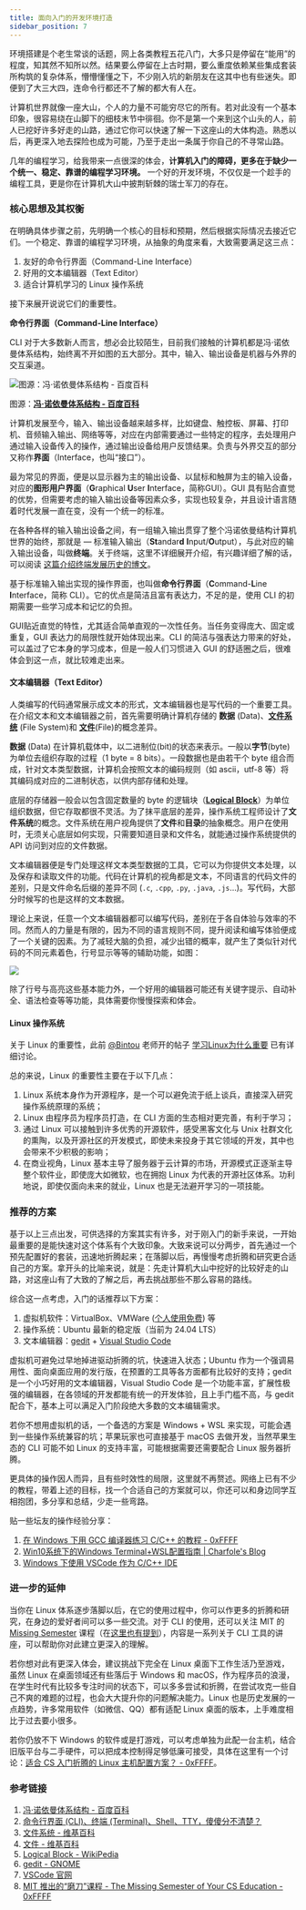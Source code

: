 ```yaml
---
title: 面向入门的开发环境打造
sidebar_position: 7
---
```


环境搭建是个老生常谈的话题，网上各类教程五花八门，大多只是停留在“能用”的程度，知其然不知所以然。结果要么停留在上古时期，要么重度依赖某些集成套装所构筑的复杂体系，懵懵懂懂之下，不少刚入坑的新朋友在这其中也有些迷失。即便到了大三大四，连命令行都还不了解的都大有人在。

计算机世界就像一座大山，个人的力量不可能穷尽它的所有。若对此没有一个基本印象，很容易绕在山脚下的细枝末节中徘徊。你不是第一个来到这个山头的人，前人已挖好许多好走的山路，通过它你可以快速了解一下这座山的大体构造。熟悉以后，再更深入地去探险也成为可能，乃至于走出一条属于你自己的不寻常山路。

几年的编程学习，给我带来一点很深的体会，**计算机入门的障碍，更多在于缺少一个统一、稳定、靠谱的编程学习环境。** 一个好的开发环境，不仅仅是一个趁手的编程工具，更是你在计算机大山中披荆斩棘的瑞士军刀的存在。

### 核心思想及其权衡

在明确具体步骤之前，先明确一个核心的目标和预期，然后根据实际情况去接近它们。一个稳定、靠谱的编程学习环境，从抽象的角度来看，大致需要满足这三点：

1. 友好的命令行界面（Command-Line Interface）
2. 好用的文本编辑器（Text Editor）
3. 适合计算机学习的 Linux 操作系统

接下来展开说说它们的重要性。

**命令行界面（Command-Line Interface）**

CLI 对于大多数新人而言，想必会比较陌生，目前我们接触的计算机都是冯·诺依曼体系结构，始终离不开如图的五大部分。其中，输入、输出设备是机器与外界的交互渠道。

![图源：**[冯·诺依曼体系结构 - 百度百科](https://baike.baidu.com/item/%E5%86%AF%C2%B7%E8%AF%BA%E4%BE%9D%E6%9B%BC%E4%BD%93%E7%B3%BB%E7%BB%93%E6%9E%84/4690854)**](https://static.0xffff.one/assets/files/2019-10-07/091807mxx9i6mjkzvvmqqh.jpg)

图源：**[冯·诺依曼体系结构 - 百度百科](https://baike.baidu.com/item/%E5%86%AF%C2%B7%E8%AF%BA%E4%BE%9D%E6%9B%BC%E4%BD%93%E7%B3%BB%E7%BB%93%E6%9E%84/4690854)**

计算机发展至今，输入、输出设备越来越多样，比如键盘、触控板、屏幕、打印机、音频输入输出、网络等等，对应在内部需要通过一些特定的程序，去处理用户通过输入设备传入的操作，通过输出设备给用户反馈结果。负责与外界交互的部分又称作**界面**（Interface，也叫“接口”）。

最为常见的界面，便是以显示器为主的输出设备、以鼠标和触屏为主的输入设备，对应的**图形用户界面**（**G**raphical **U**ser **I**nterface，简称GUI）。GUI 具有贴合直觉的优势，但需要考虑的输入输出设备等因素众多，实现也较复杂，并且设计语言随着时代发展一直在变，没有一个统一的标准。

在各种各样的输入输出设备之间，有一组输入输出贯穿了整个冯诺依曼结构计算机世界的始终，那就是 — 标准输入输出（**St**andar**d** **I**nput/**O**utput），与此对应的输入输出设备，叫做**终端**。关于终端，这里不详细展开介绍，有兴趣详细了解的话，可以阅读 [这篇介绍终端发展历史的博文](https://printempw.github.io/the-difference-between-cli-terminal-shell-tty/)。

基于标准输入输出实现的操作界面，也叫做**命令行界面**（**C**ommand-**L**ine **I**nterface，简称 CLI）。它的优点是简洁且富有表达力，不足的是，使用 CLI 的初期需要一些学习成本和记忆的负担。

GUI贴近直觉的特性，尤其适合简单直观的一次性任务。当任务变得庞大、固定或重复，GUI 表达力的局限性就开始体现出来。CLI 的简洁与强表达力带来的好处，可以盖过了它本身的学习成本，但是一般人们习惯进入 GUI 的舒适圈之后，很难体会到这一点，就比较难走出来。

#### 文本编辑器（Text Editor）

人类编写的代码通常展示成文本的形式，文本编辑器也是写代码的一个重要工具。在介绍文本和文本编辑器之前，首先需要明确计算机存储的 **数据** (Data)、**[文件系统](https://zh.wikipedia.org/wiki/%E6%96%87%E4%BB%B6%E7%B3%BB%E7%BB%9F)** (File System)和 **[文件](https://zh.wikipedia.org/wiki/%E9%9B%BB%E8%85%A6%E6%AA%94%E6%A1%88)**(File)的概念差异。

**数据** (Data) 在计算机载体中，以二进制位(bit)的状态来表示。一般以**字节**(byte)为单位去组织存取的过程（1 byte = 8 bits）。一段数据也是由若干个 byte 组合而成，针对文本类型数据，计算机会按照文本的编码规则（如 ascii，utf-8 等）将其编码成对应的二进制状态，以供内部存储和处理。

底层的存储器一般会以包含固定数量的 byte 的逻辑块（**[Logical Block](https://en.wikipedia.org/wiki/Logical_block_addressing)**）为单位组织数据，但它存取都很不灵活。为了抹平底层的差异，操作系统工程师设计了**文件系统**的概念。文件系统在用户视角提供了**文件**和**目录**的抽象概念。用户在使用时，无须关心底层如何实现，只需要知道目录和文件名，就能通过操作系统提供的 API 访问到对应的文件数据。

文本编辑器便是专门处理这样文本类型数据的工具，它可以为你提供文本处理，以及保存和读取文件的功能。代码在计算机的视角都是文本，不同语言的代码文件的差别，只是文件命名后缀的差异不同 (`.c`, `.cpp`, `.py`, `.java`, `.js`...)。写代码，大部分时候写的也是这样的文本数据。

理论上来说，任意一个文本编辑器都可以编写代码，差别在于各自体验与效率的不同。然而人的力量是有限的，因为不同的语言规则不同，提升阅读和编写体验便成了一个关键的因素。为了减轻大脑的负担，减少出错的概率，就产生了类似针对代码的不同元素着色，行号显示等等的辅助功能，如图：

![](https://static.0xffff.one/assets/files/2019-10-07/1570271534973.png)

除了行号与高亮这些基本能力外，一个好用的编辑器可能还有关键字提示、自动补全、语法检查等等功能，具体需要你慢慢探索和体会。

#### Linux 操作系统

关于 Linux 的重要性，此前 [@Bintou](https://0xffff.one/u/Bintou) 老师开的帖子 [学习Linux为什么重要](https://0xffff.one/d/367) 已有详细讨论。

总的来说，Linux 的重要性主要在于以下几点：

1. Linux 系统本身作为开源程序，是一个可以避免流于纸上谈兵，直接深入研究操作系统原理的系统；
2. Linux 由程序员为程序员打造，在 CLI 方面的生态相对更完善，有利于学习；
3. 通过 Linux 可以接触到许多优秀的开源软件，感受黑客文化与 Unix 社群文化的熏陶，以及开源社区的开发模式，即使未来投身于其它领域的开发，其中也会带来不少积极的影响；
4. 在商业视角，Linux 基本主导了服务器于云计算的市场，开源模式正逐渐主导整个软件业，即使庞大如微软，也在拥抱 Linux 为代表的开源社区体系。功利地说，即使仅面向未来的就业，Linux 也是无法避开学习的一项技能。

### 推荐的方案

基于以上三点出发，可供选择的方案其实有许多，对于刚入门的新手来说，一开始最重要的是能快速对这个体系有个大致印象。大致来说可以分两步，首先通过一个预先配置好的套装，迅速地折腾起来；在落脚以后，再慢慢考虑折腾和研究更合适自己的方案。拿开头的比喻来说，就是：先走计算机大山中挖好的比较好走的山路，对这座山有了大致的了解之后，再去挑战那些不那么容易的路线。

综合这一点考虑，入门的话推荐以下方案：

1. 虚拟机软件：VirtualBox、VMWare ([个人使用免费](https://blogs.vmware.com/china/2024/05/16/workstation-%E5%92%8C-fusion-%E5%AF%B9%E4%B8%AA%E4%BA%BA%E4%BD%BF%E7%94%A8%E5%AE%8C%E5%85%A8%E5%85%8D%E8%B4%B9%EF%BC%8C%E4%BC%81%E4%B8%9A%E8%AE%B8%E5%8F%AF%E8%BD%AC%E5%90%91%E8%AE%A2%E9%98%85/)) 等
2. 操作系统：Ubuntu 最新的稳定版（当前为 24.04 LTS）
3. 文本编辑器：[gedit](https://wiki.gnome.org/Apps/Gedit) + [Visual Studio Code](https://github.com/microsoft/vscode)

虚拟机可避免过早地掉进驱动折腾的坑，快速进入状态；Ubuntu 作为一个强调易用性、面向桌面应用的发行版，在预置的工具等各方面都有比较好的支持；gedit 是一个小巧好用的文本编辑器，Visual Studio Code 是一个功能丰富，扩展性极强的编辑器，在各领域的开发都能有统一的开发体验，且上手门槛不高，与 gedit 配合下，基本上可以满足入门阶段绝大多数的文本编辑需求。

若你不想用虚拟机的话，一个备选的方案是 Windows + WSL 来实现，可能会遇到一些操作系统兼容的坑；苹果玩家也可直接基于 macOS 去做开发，当然苹果生态的 CLI 可能不如 Linux 的支持丰富，可能根据需要还需要配合 Linux 服务器折腾。

更具体的操作因人而异，且有些时效性的局限，这里就不再赘述。网络上已有不少的教程，带着上述的目标，找一个合适自己的方案就可以，你还可以和身边同学互相抱团，多分享和总结，少走一些弯路。

贴一些坛友的操作经验分享：

1. [在 Windows 下用 GCC 编译器练习 C/C++ 的教程 - 0xFFFF](https://0xffff.one/d/58)
2. [Win10系统下的Windows Terminal+WSL配置指南 | Charfole's Blog](https://blog.charfole.top/Win10%E7%B3%BB%E7%BB%9F%E4%B8%8B%E7%9A%84Windows%20Terminal+WSL%E9%85%8D%E7%BD%AE%E6%8C%87%E5%8D%97.html)
3. [Windows 下使用 VSCode 作为 C/C++ IDE](https://www.yuque.com/0xffff.one/cs-learning/os2kiv)

### 进一步的延伸

当你在 Linux 体系逐步落脚以后，在它的使用过程中，你可以作更多的折腾和研究，在身边的爱好者间可以多一些交流。对于 CLI 的使用，还可以关注 MIT 的 [Missing Semester](https://0xffff.one/d/615) 课程（在[这里也有提到](/getting-started/build-overview#工具的进阶)），内容是一系列关于 CLI 工具的讲座，可以帮助你对此建立更深入的理解。

若你想对此有更深入体会，建议挑战下完全在 Linux 桌面下工作生活乃至游戏，虽然 Linux 在桌面领域还有些落后于 Windows 和 macOS，作为程序员的浪漫，在学生时代有比较多专注时间的状态下，可以多多尝试和折腾，在尝试攻克一些自己不爽的难题的过程，也会大大提升你的问题解决能力。Linux 也是历史发展的一点趋势，许多常用软件（如微信、QQ）都有适配 Linux 桌面的版本，上手难度相比于过去要小很多。

若你仍放不下 Windows 的软件或是打游戏，可以考虑单独为此配一台主机，结合旧版平台与二手硬件，可以把成本控制得足够低廉可接受，具体在这里有一个讨论：[适合 CS 入门折腾的 Linux 主机配置方案？ - 0xFFFF](https://0xffff.one/d/2034)。

### 参考链接

1. [冯·诺依曼体系结构 - 百度百科](https://baike.baidu.com/item/%E5%86%AF%C2%B7%E8%AF%BA%E4%BE%9D%E6%9B%BC%E4%BD%93%E7%B3%BB%E7%BB%93%E6%9E%84/4690854)
2. [命令行界面 (CLI)、终端 (Terminal)、Shell、TTY，傻傻分不清楚？](https://printempw.github.io/the-difference-between-cli-terminal-shell-tty/)
3. [文件系统 - 维基百科](https://zh.wikipedia.org/wiki/%E6%96%87%E4%BB%B6%E7%B3%BB%E7%BB%9F) 
4. [文件 - 维基百科](https://zh.wikipedia.org/wiki/%E9%9B%BB%E8%85%A6%E6%AA%94%E6%A1%88)
5. [Logical Block - WikiPedia](https://en.wikipedia.org/wiki/Logical_block_addressing)
6. [gedit - GNOME](https://wiki.gnome.org/Apps/Gedit)
7. [VSCode 官网](https://code.visualstudio.com/)
8. [MIT 推出的“磨刀”课程 - The Missing Semester of Your CS Education - 0xFFFF](https://0xffff.one/d/615)
